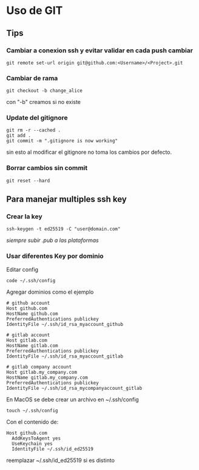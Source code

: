 # Uso de GIT

## Tips 

### Cambiar a conexion ssh y evitar validar en cada push cambiar 
```shell
git remote set-url origin git@github.com:<Username>/<Project>.git
```

### Cambiar de rama
```
git checkout -b change_alice
```
con "-b" creamos si no existe

### Update del gitignore
```
git rm -r --cached .
git add .
git commit -m ".gitignore is now working"
```
sin esto al modificar el gitignore no toma los cambios por defecto.

### Borrar cambios sin commit
```
git reset --hard
```

## Para manejar multiples ssh key
### Crear la key
```
ssh-keygen -t ed25519 -C "user@domain.com"
```
*siempre subir .pub a las plataformas*
### Usar diferentes Key por dominio
Editar config
```
code ~/.ssh/config
```
Agregar dominios como el ejemplo
```
# github account
Host github.com
HostName github.com
PreferredAuthentications publickey
IdentityFile ~/.ssh/id_rsa_myaccount_github

# gitlab account
Host gitlab.com
HostName gitlab.com
PreferredAuthentications publickey
IdentityFile ~/.ssh/id_rsa_myaccount_gitlab

# gitlab company account
Host gitlab.my_company.com
HostName gitlab.my_company.com
PreferredAuthentications publickey
IdentityFile ~/.ssh/id_rsa_mycompanyaccount_gitlab
```
En MacOS se debe crear un archivo en ~/.ssh/config

```
touch ~/.ssh/config
```

Con el contenido de:

```
Host github.com
  AddKeysToAgent yes
  UseKeychain yes
  IdentityFile ~/.ssh/id_ed25519
```

reemplazar ~/.ssh/id_ed25519 si es distinto
